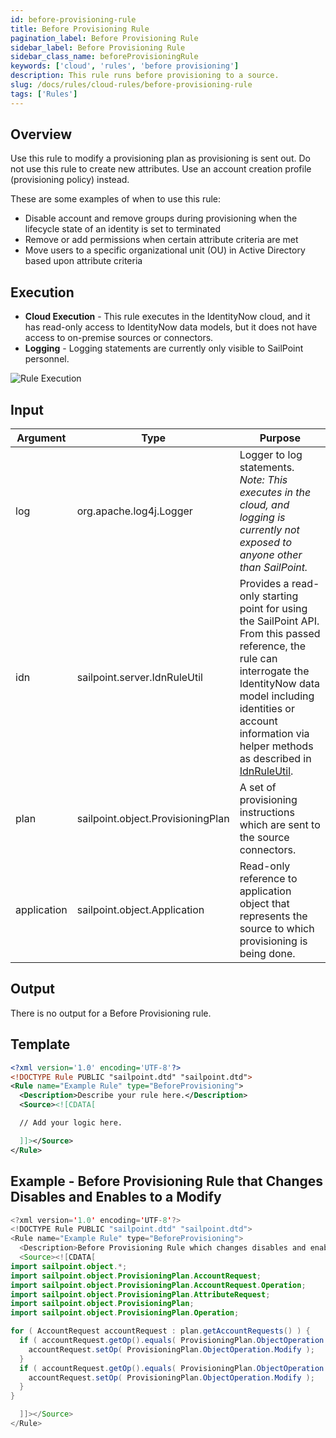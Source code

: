 ```yaml
---
id: before-provisioning-rule
title: Before Provisioning Rule
pagination_label: Before Provisioning Rule
sidebar_label: Before Provisioning Rule
sidebar_class_name: beforeProvisioningRule
keywords: ['cloud', 'rules', 'before provisioning']
description: This rule runs before provisioning to a source.
slug: /docs/rules/cloud-rules/before-provisioning-rule
tags: ['Rules']
---
```


## Overview

Use this rule to modify a provisioning plan as provisioning is sent out. Do not use this rule to create new attributes. Use an account creation profile (provisioning policy) instead.

These are some examples of when to use this rule:

* Disable account and remove groups during provisioning when the lifecycle state of an identity is set to terminated
* Remove or add permissions when certain attribute criteria are met
* Move users to a specific organizational unit (OU) in Active Directory based upon attribute criteria

## Execution

- **Cloud Execution** - This rule executes in the IdentityNow cloud, and it has read-only access to IdentityNow data models, but it does not have access to on-premise sources or connectors.
- **Logging** - Logging statements are currently only visible to SailPoint personnel.

![Rule Execution](../img/cloud_execution.png)

## Input

| Argument | Type | Purpose |
| --- | --- | --- |
| log | org.apache.log4j.Logger | Logger to log statements. _Note: This executes in the cloud, and logging is currently not exposed to anyone other than SailPoint._ |
| idn | sailpoint.server.IdnRuleUtil | Provides a read-only starting point for using the SailPoint API. From this passed reference, the rule can interrogate the IdentityNow data model including identities or account information via helper methods as described in [IdnRuleUtil](../idn_rule_utility.md). |
| plan | sailpoint.object.ProvisioningPlan | A set of provisioning instructions which are sent to the source connectors. |
| application | sailpoint.object.Application | Read-only reference to application object that represents the source to which provisioning is being done. |

## Output

There is no output for a Before Provisioning rule.

## Template

```xml
<?xml version='1.0' encoding='UTF-8'?>
<!DOCTYPE Rule PUBLIC "sailpoint.dtd" "sailpoint.dtd">
<Rule name="Example Rule" type="BeforeProvisioning">
  <Description>Describe your rule here.</Description>
  <Source><![CDATA[

  // Add your logic here.

  ]]></Source>
</Rule>
```

## Example - Before Provisioning Rule that Changes Disables and Enables to a Modify

```java
<?xml version='1.0' encoding='UTF-8'?>
<!DOCTYPE Rule PUBLIC "sailpoint.dtd" "sailpoint.dtd">
<Rule name="Example Rule" type="BeforeProvisioning">
  <Description>Before Provisioning Rule which changes disables and enables to a modify.</Description>
  <Source><![CDATA[
import sailpoint.object.*;
import sailpoint.object.ProvisioningPlan.AccountRequest;
import sailpoint.object.ProvisioningPlan.AccountRequest.Operation;
import sailpoint.object.ProvisioningPlan.AttributeRequest;
import sailpoint.object.ProvisioningPlan;
import sailpoint.object.ProvisioningPlan.Operation;

for ( AccountRequest accountRequest : plan.getAccountRequests() ) {
  if ( accountRequest.getOp().equals( ProvisioningPlan.ObjectOperation.Disable ) ) {
    accountRequest.setOp( ProvisioningPlan.ObjectOperation.Modify );
  }
  if ( accountRequest.getOp().equals( ProvisioningPlan.ObjectOperation.Enable ) ) {
    accountRequest.setOp( ProvisioningPlan.ObjectOperation.Modify );
  }
}

  ]]></Source>
</Rule>
```
